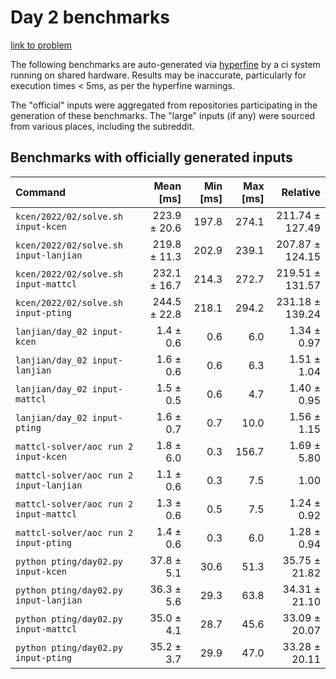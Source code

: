 # Day 2 benchmarks

[link to problem](http://adventofcode.com/2022/day/2)

The following benchmarks are auto-generated via [hyperfine](https://github.com/sharkdp/hyperfine) by a ci system running on shared hardware. Results may be inaccurate, particularly for execution times < 5ms, as per the hyperfine warnings.

The "official" inputs were aggregated from repositories participating in the generation of these benchmarks. The "large" inputs (if any) were sourced from various places, including the subreddit.

## Benchmarks with officially generated inputs
| Command | Mean [ms] | Min [ms] | Max [ms] | Relative |
|:---|---:|---:|---:|---:|
| `kcen/2022/02/solve.sh input-kcen` | 223.9 ± 20.6 | 197.8 | 274.1 | 211.74 ± 127.49 |
| `kcen/2022/02/solve.sh input-lanjian` | 219.8 ± 11.3 | 202.9 | 239.1 | 207.87 ± 124.15 |
| `kcen/2022/02/solve.sh input-mattcl` | 232.1 ± 16.7 | 214.3 | 272.7 | 219.51 ± 131.57 |
| `kcen/2022/02/solve.sh input-pting` | 244.5 ± 22.8 | 218.1 | 294.2 | 231.18 ± 139.24 |
| `lanjian/day_02 input-kcen` | 1.4 ± 0.6 | 0.6 | 6.0 | 1.34 ± 0.97 |
| `lanjian/day_02 input-lanjian` | 1.6 ± 0.6 | 0.6 | 6.3 | 1.51 ± 1.04 |
| `lanjian/day_02 input-mattcl` | 1.5 ± 0.5 | 0.6 | 4.7 | 1.40 ± 0.95 |
| `lanjian/day_02 input-pting` | 1.6 ± 0.7 | 0.7 | 10.0 | 1.56 ± 1.15 |
| `mattcl-solver/aoc run 2 input-kcen` | 1.8 ± 6.0 | 0.3 | 156.7 | 1.69 ± 5.80 |
| `mattcl-solver/aoc run 2 input-lanjian` | 1.1 ± 0.6 | 0.3 | 7.5 | 1.00 |
| `mattcl-solver/aoc run 2 input-mattcl` | 1.3 ± 0.6 | 0.5 | 7.5 | 1.24 ± 0.92 |
| `mattcl-solver/aoc run 2 input-pting` | 1.4 ± 0.6 | 0.3 | 6.0 | 1.28 ± 0.94 |
| `python pting/day02.py input-kcen` | 37.8 ± 5.1 | 30.6 | 51.3 | 35.75 ± 21.82 |
| `python pting/day02.py input-lanjian` | 36.3 ± 5.6 | 29.3 | 63.8 | 34.31 ± 21.10 |
| `python pting/day02.py input-mattcl` | 35.0 ± 4.1 | 28.7 | 45.6 | 33.09 ± 20.07 |
| `python pting/day02.py input-pting` | 35.2 ± 3.7 | 29.9 | 47.0 | 33.28 ± 20.11 |
